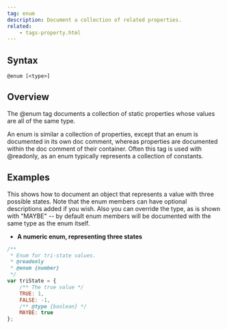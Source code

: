 ```yaml
---
tag: enum
description: Document a collection of related properties.
related:
    - tags-property.html
---
```


## Syntax

`@enum [<type>]`


## Overview

The @enum tag documents a collection of static properties whose values are all of the same type.

An enum is similar a collection of properties, except that an enum is documented in its own doc
comment, whereas properties are documented within the doc comment of their container. Often this tag
is used with @readonly, as an enum typically represents a collection of constants.


## Examples

This shows how to document an object that represents a value with three possible states. Note that
the enum members can have optional descriptions added if you wish. Also you can override the type,
as is shown with "MAYBE" -- by default enum members will be documented with the same type as the
enum itself.

* **A numeric enum, representing three states**

```js
/**
 * Enum for tri-state values.
 * @readonly
 * @enum {number}
 */
var triState = {
    /** The true value */
    TRUE: 1,
    FALSE: -1,
    /** @type {boolean} */
    MAYBE: true
};
```


